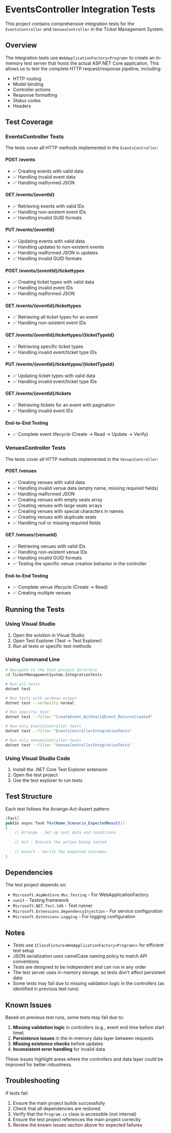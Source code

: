 # EventsController Integration Tests

This project contains comprehensive integration tests for the `EventsController` and `VenuesController` in the Ticket Management System.

## Overview

The integration tests use `WebApplicationFactory<Program>` to create an in-memory test server that hosts the actual ASP.NET Core application. This allows us to test the complete HTTP request/response pipeline, including:

- HTTP routing
- Model binding
- Controller actions
- Response formatting
- Status codes
- Headers

## Test Coverage

### EventsController Tests

The tests cover all HTTP methods implemented in the `EventsController`:

#### POST /events
- ✅ Creating events with valid data
- ✅ Handling invalid event data
- ✅ Handling malformed JSON

#### GET /events/{eventId}
- ✅ Retrieving events with valid IDs
- ✅ Handling non-existent event IDs
- ✅ Handling invalid GUID formats

#### PUT /events/{eventId}
- ✅ Updating events with valid data
- ✅ Handling updates to non-existent events
- ✅ Handling malformed JSON in updates
- ✅ Handling invalid GUID formats

#### POST /events/{eventId}/tickettypes
- ✅ Creating ticket types with valid data
- ✅ Handling invalid event IDs
- ✅ Handling malformed JSON

#### GET /events/{eventId}/tickettypes
- ✅ Retrieving all ticket types for an event
- ✅ Handling non-existent event IDs

#### GET /events/{eventId}/tickettypes/{ticketTypeId}
- ✅ Retrieving specific ticket types
- ✅ Handling invalid event/ticket type IDs

#### PUT /events/{eventId}/tickettypes/{ticketTypeId}
- ✅ Updating ticket types with valid data
- ✅ Handling invalid event/ticket type IDs

#### GET /events/{eventId}/tickets
- ✅ Retrieving tickets for an event with pagination
- ✅ Handling invalid event IDs

#### End-to-End Testing
- ✅ Complete event lifecycle (Create → Read → Update → Verify)

### VenuesController Tests

The tests cover all HTTP methods implemented in the `VenuesController`:

#### POST /venues
- ✅ Creating venues with valid data
- ✅ Handling invalid venue data (empty name, missing required fields)
- ✅ Handling malformed JSON
- ✅ Creating venues with empty seats array
- ✅ Creating venues with large seats arrays
- ✅ Creating venues with special characters in names
- ✅ Creating venues with duplicate seats
- ✅ Handling null or missing required fields

#### GET /venues/{venueId}
- ✅ Retrieving venues with valid IDs
- ✅ Handling non-existent venue IDs
- ✅ Handling invalid GUID formats
- ✅ Testing the specific venue creation behavior in the controller

#### End-to-End Testing
- ✅ Complete venue lifecycle (Create → Read)
- ✅ Creating multiple venues

## Running the Tests

### Using Visual Studio
1. Open the solution in Visual Studio
2. Open Test Explorer (Test → Test Explorer)
3. Run all tests or specific test methods

### Using Command Line
```bash
# Navigate to the test project directory
cd TicketManagementSystem.IntegrationTests

# Run all tests
dotnet test

# Run tests with verbose output
dotnet test --verbosity normal

# Run specific test
dotnet test --filter "CreateEvent_WithValidEvent_ReturnsCreated"

# Run only EventsController tests
dotnet test --filter "EventsControllerIntegrationTests"

# Run only VenuesController tests
dotnet test --filter "VenuesControllerIntegrationTests"
```

### Using Visual Studio Code
1. Install the .NET Core Test Explorer extension
2. Open the test project
3. Use the test explorer to run tests

## Test Structure

Each test follows the Arrange-Act-Assert pattern:

```csharp
[Fact]
public async Task TestName_Scenario_ExpectedResult()
{
    // Arrange - Set up test data and conditions
    
    // Act - Execute the action being tested
    
    // Assert - Verify the expected outcomes
}
```

## Dependencies

The test project depends on:
- `Microsoft.AspNetCore.Mvc.Testing` - For WebApplicationFactory
- `xunit` - Testing framework
- `Microsoft.NET.Test.Sdk` - Test runner
- `Microsoft.Extensions.DependencyInjection` - For service configuration
- `Microsoft.Extensions.Logging` - For logging configuration

## Notes

- Tests use `IClassFixture<WebApplicationFactory<Program>>` for efficient test setup
- JSON serialization uses camelCase naming policy to match API conventions
- Tests are designed to be independent and can run in any order
- The test server uses in-memory storage, so tests don't affect persistent data
- Some tests may fail due to missing validation logic in the controllers (as identified in previous test runs)

## Known Issues

Based on previous test runs, some tests may fail due to:

1. **Missing validation logic** in controllers (e.g., event end time before start time)
2. **Persistence issues** in the in-memory data layer between requests
3. **Missing existence checks** before updates
4. **Inconsistent error handling** for invalid data

These issues highlight areas where the controllers and data layer could be improved for better robustness.

## Troubleshooting

If tests fail:
1. Ensure the main project builds successfully
2. Check that all dependencies are restored
3. Verify that the `Program.cs` class is accessible (not internal)
4. Ensure the test project references the main project correctly
5. Review the known issues section above for expected failures 